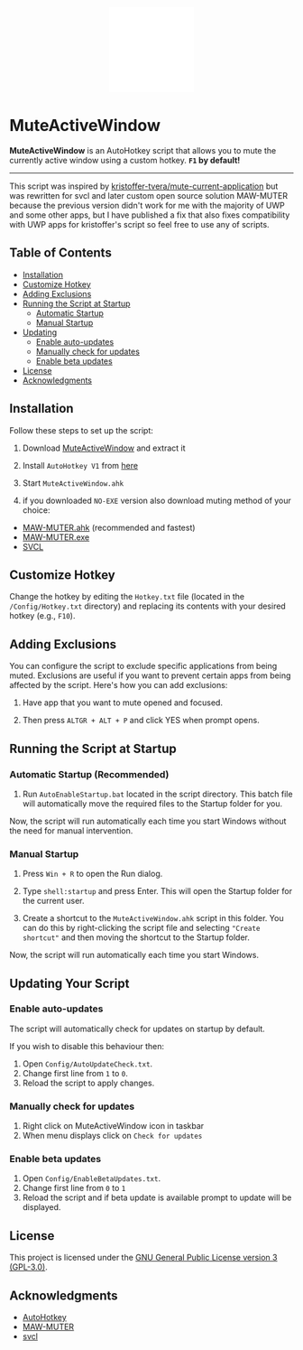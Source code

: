 <div align="center">
  <img src="./maw.png" alt="MAW Logo" width="150">
</div>


# MuteActiveWindow

**MuteActiveWindow** is an AutoHotkey script that allows you to mute the currently active window using a custom hotkey. **`F1` by default!**

---

This script was inspired by [kristoffer-tvera/mute-current-application](https://github.com/kristoffer-tvera/mute-current-application) but was rewritten for svcl and later custom open source solution MAW-MUTER because the previous version didn't work for me with the majority of UWP and some other apps, but I have published a fix that also fixes compatibility with UWP apps for kristoffer's script so feel free to use any of scripts.


## Table of Contents

- [Installation](#installation)
- [Customize Hotkey](#customize-hotkey)
- [Adding Exclusions](#adding-exclusions)
- [Running the Script at Startup](#running-the-script-at-startup)
  - [Automatic Startup](#automatic-startup-recommended)
  - [Manual Startup](#manual-startup)
- [Updating](#updating-your-script)
  - [Enable auto-updates](#enable-auto-updates)
  - [Manually check for updates](#manually-check-for-updates)
  - [Enable beta updates](#enable-beta-updates)
- [License](#license)
- [Acknowledgments](#acknowledgments)

## Installation

Follow these steps to set up the script:

1. Download [MuteActiveWindow](https://github.com/tfurci/MuteActiveWindow/releases) and extract it

2. Install `AutoHotkey V1` from [here](https://www.autohotkey.com/download/ahk-install.exe)

3. Start `MuteActiveWindow.ahk`

4. if you downloaded `NO-EXE` version also download muting method of your choice: 
  - [MAW-MUTER.ahk](https://github.com/tfurci/maw-muter/blob/main/maw-muter_AHK/maw-muter.ahk) (recommended and fastest)
  - [MAW-MUTER.exe](https://github.com/tfurci/maw-muter/releases)
  - [SVCL](https://www.nirsoft.net/utils/sound_volume_command_line.html)

## Customize Hotkey

Change the hotkey by editing the `Hotkey.txt` file (located in the `/Config/Hotkey.txt` directory) and replacing its contents with your desired hotkey (e.g., `F10`).

## Adding Exclusions

You can configure the script to exclude specific applications from being muted. Exclusions are useful if you want to prevent certain apps from being affected by the script. Here's how you can add exclusions:

1. Have app that you want to mute opened and focused.

2. Then press `ALTGR + ALT + P` and click YES when prompt opens.

## Running the Script at Startup

### Automatic Startup (Recommended)

1. Run `AutoEnableStartup.bat` located in the script directory. This batch file will automatically move the required files to the Startup folder for you.

Now, the script will run automatically each time you start Windows without the need for manual intervention.

### Manual Startup

1. Press `Win + R` to open the Run dialog.

2. Type `shell:startup` and press Enter. This will open the Startup folder for the current user.

3. Create a shortcut to the `MuteActiveWindow.ahk` script in this folder. You can do this by right-clicking the script file and selecting `"Create shortcut"` and then moving the shortcut to the Startup folder.

Now, the script will run automatically each time you start Windows.

## Updating Your Script
### Enable auto-updates

The script will automatically check for updates on startup by default.

If you wish to disable this behaviour then:
1. Open `Config/AutoUpdateCheck.txt`.
2. Change first line from `1` to `0`.
3. Reload the script to apply changes.

### Manually check for updates

1. Right click on MuteActiveWindow icon in taskbar
2. When menu displays click on `Check for updates`

### Enable beta updates
1. Open `Config/EnableBetaUpdates.txt`.
2. Change first line from `0` to `1`
3. Reload the script and if beta update is available prompt to update will be displayed.

## License

This project is licensed under the [GNU General Public License version 3 (GPL-3.0)](LICENSE).

## Acknowledgments

- [AutoHotkey](https://www.autohotkey.com/)
- [MAW-MUTER](https://github.com/tfurci/maw-muter/)
- [svcl](https://www.nirsoft.net/utils/sound_volume_command_line.html)
